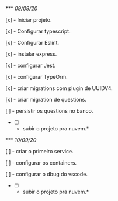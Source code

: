 *** *09/09/20*

[x] - Iniciar projeto.

[x] - Configurar typescript.

[x] - Configurar Eslint.

[x] - instalar express.

[x] - configurar Jest.

[x] - configurar TypeOrm.

[x] - criar migrations com plugin de UUIDV4.

[x] - criar migration de questions.

[ ] - persistir os questions no banco.

*[ ] - subir o projeto pra nuvem.*


*** *10/09/20*

[ ] - criar o primeiro service.

[ ] - configurar os containers.

[ ] - configurar o dbug do vscode.

*[ ] - subir o projeto pra nuvem.*
